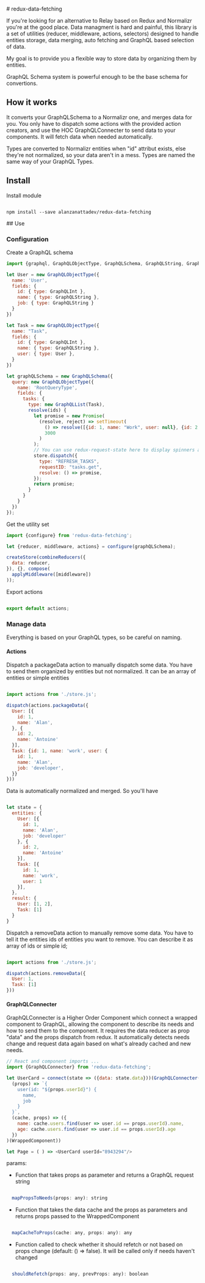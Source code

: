 # redux-data-fetching

If you're looking for an alternative to Relay based on Redux and Normalizr you're at the good place. Data managment is hard and painful, this library is a set of utilities (reducer, middleware, actions, selectors) designed to handle entities storage, data merging, auto fetching and GraphQL based selection of data.

My goal is to provide you a flexible way to store data by organizing them by entities.

GraphQL Schema system is powerful enough to be the base schema for convertions.

## How it works

It converts your GraphQLSchema to a Normalizr one, and merges data for you. You only have to dispatch some actions with the provided action creators, and use the HOC GraphQLConnecter to send data to your components. It will fetch data when needed automatically.

Types are converted to Normalizr entities when "id" attribut exists, else they're not normalized, so your data aren't in a mess. Types are named the same way of your GraphQL Types.

## Install

Install module
```shell

npm install --save alanzanattadev/redux-data-fetching
```

## Use

### Configuration

Create a GraphQL schema
```javascript
import {graphql, GraphQLObjectType, GraphQLSchema, GraphQLString, GraphQLList} from 'graphql';

let User = new GraphQLObjectType({
  name: 'User',
  fields: {
    id: { type: GraphQLInt },
    name: { type: GraphQLString },
    job: { type: GraphQLString }
  }
})

let Task = new GraphQLObjectType({
  name: "Task",
  fields: {
    id: { type: GraphQLInt },
    name: { type: GraphQLString },
    user: { type: User },
  }
})

let graphQLSchema = new GraphQLSchema({
  query: new GraphQLObjectType({
    name: 'RootQueryType',
    fields: {
      tasks: {
        type: new GraphQLList(Task),
        resolve(ids) {
          let promise = new Promise(
            (resolve, reject) => setTimeout(
              () => resolve([{id: 1, name: "Work", user: null}, {id: 2, name: "Sleep", user: {id: 1, name: 'Alan'}}]),
              3000
            )
          );
          // You can use redux-request-state here to display spinners and others
          store.dispatch({
            type: "REFRESH_TASKS",
            requestID: "tasks.get",
            resolve: () => promise,
          });
          return promise;
        }
      }
    }
  })
});
```

Get the utility set
```javascript
import {configure} from 'redux-data-fetching';

let {reducer, middleware, actions} = configure(graphQLSchema);

createStore(combineReducers({
  data: reducer,
}), {}, compose(
  applyMiddleware([middleware])
));
```

Export actions
```javascript

export default actions;

```

### Manage data

Everything is based on your GraphQL types, so be careful on naming.

#### Actions

Dispatch a packageData action to manually dispatch some data. You have to send them organized by entities but not normalized. It can be an array of entities or simple entities
```javascript

import actions from './store.js';

dispatch(actions.packageData({
  User: [{
    id: 1,
    name: 'Alan',
  }, {
    id: 2,
    name: 'Antoine'
  }],
  Task: {id: 1, name: 'work', user: {
    id: 1,
    name: 'Alan',
    job: 'developer',
  }}
}))
```

Data is automatically normalized and merged. So you'll have
```javascript

let state = {
  entities: {
    User: [{
      id: 1,
      name: 'Alan',
      job: 'developer'
    }, {
      id: 2,
      name: 'Antoine'
    }],
    Task: [{
      id: 1,
      name: 'work',
      user: 1
    }],
  },
  result: {
    User: [1, 2],
    Task: [1]
  }
}

```

Dispatch a removeData action to manually remove some data. You have to tell it the entities ids of entities you want to remove. You can describe it as array of ids or simple id;
```javascript

import actions from './store.js';

dispatch(actions.removeData({
  User: 1,
  Task: [1]
}))

```

#### GraphQLConnecter
GraphQLConnecter is a Higher Order Component which connect a wrapped component to GraphQL, allowing the component to describe its needs and how to send them to the component. It requires the data reducer as prop "data" and the props dispatch from redux. It automatically detects needs change and request data again based on what's already cached and new needs.

```javascript
// React and component imports ...
import {GraphQLConnecter} from 'redux-data-fetching';

let UserCard = connect(state => ({data: state.data}))(GraphQLConnecter(
  (props) => `{
    user(id: "${props.userId}") {
      name,
      job
    }
  }`,
  (cache, props) => ({
    name: cache.users.find(user => user.id == props.userId).name,
    age: cache.users.find(user => user.id == props.userId).age
  })
)(WrappedComponent))

let Page = ( ) => <UserCard userId="8943294"/>
```

params:
  - Function that takes props as parameter and returns a GraphQL request string
  ```javascript

    mapPropsToNeeds(props: any): string
  ```
  - Function that takes the data cache and the props as parameters and returns props passed to the WrappedComponent
  ```javascript

    mapCacheToProps(cache: any, props: any): any
  ```

  - Function called to check whether it should refetch or not based on props change (default: () => false). It will be called only if needs haven't changed
  ```javascript

    shouldRefetch(props: any, prevProps: any): boolean
  ```
